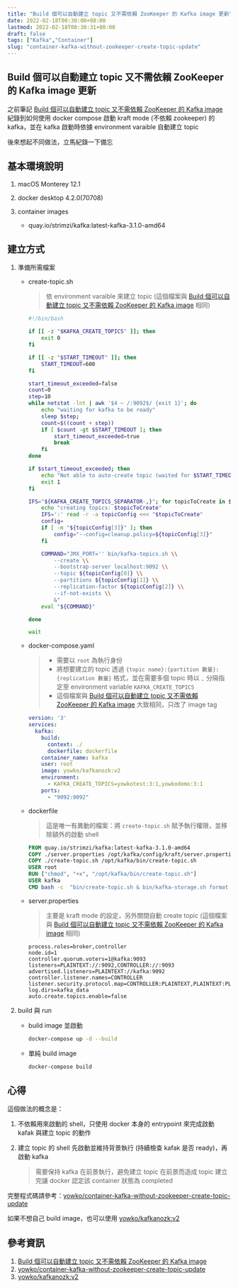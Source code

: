 ```yaml
---
title: "Build 個可以自動建立 topic 又不需依賴 ZooKeeper 的 Kafka image 更新"
date: 2022-02-18T00:30:00+08:00
lastmod: 2022-02-18T00:30:31+08:00
draft: false
tags: ["Kafka","Container"]
slug: "container-kafka-without-zookeeper-create-topic-update"
---
```


## Build 個可以自動建立 topic 又不需依賴 ZooKeeper 的 Kafka image 更新

之前筆記 [Build 個可以自動建立 topic 又不需依賴 ZooKeeper 的 Kafka image](/container-kafka-without-zookeeper-create-topic-update) 紀錄到如何使用 docker compose 啟動 kraft mode (不依賴 zookeeper) 的 kafka，並在 kafka 啟動時依據 environment varaible 自動建立 topic

後來想起不同做法，立馬紀錄一下備忘

## 基本環境說明

1. macOS Monterey 12.1
2. docker desktop 4.2.0(70708)
3. container images

    - quay.io/strimzi/kafka:latest-kafka-3.1.0-amd64

## 建立方式

1. 準備所需檔案

    - create-topic.sh

        > 依 environment varaible 來建立 topic (這個檔案與 [Build 個可以自動建立 topic 又不需依賴 ZooKeeper 的 Kafka image](/container-kafka-without-zookeeper-create-topic-update) 相同)

        ```bash
        #!/bin/bash

        if [[ -z "$KAFKA_CREATE_TOPICS" ]]; then
            exit 0
        fi

        if [[ -z "$START_TIMEOUT" ]]; then
            START_TIMEOUT=600
        fi

        start_timeout_exceeded=false
        count=0
        step=10
        while netstat -lnt | awk '$4 ~ /:9092$/ {exit 1}'; do
            echo "waiting for kafka to be ready"
            sleep $step;
            count=$((count + step))
            if [ $count -gt $START_TIMEOUT ]; then
                start_timeout_exceeded=true
                break
            fi
        done
        
        if $start_timeout_exceeded; then
            echo "Not able to auto-create topic (waited for $START_TIMEOUT sec)"
            exit 1
        fi
        
        IFS="${KAFKA_CREATE_TOPICS_SEPARATOR-,}"; for topicToCreate in $KAFKA_CREATE_TOPICS; do
            echo "creating topics: $topicToCreate"
            IFS=':' read -r -a topicConfig <<< "$topicToCreate"
            config=
            if [ -n "${topicConfig[3]}" ]; then
                config="--config=cleanup.policy=${topicConfig[3]}"
            fi

            COMMAND="JMX_PORT='' bin/kafka-topics.sh \\
                --create \\
                --bootstrap-server localhost:9092 \\
                --topic ${topicConfig[0]} \\
                --partitions ${topicConfig[1]} \\
                --replication-factor ${topicConfig[2]} \\
                --if-not-exists \\
                &"
            eval "${COMMAND}"

        done

        wait
        ```

    - docker-compose.yaml

        > - 需要以 `root` 為執行身份
        > - 將想要建立的 topic 透過 `{topic name}:{partition 數量}:{replication 數量}` 格式，並在需要多個 topic 時以 `,` 分隔指定至 environment variable `KAFKA_CREATE_TOPICS`
        > - 這個檔案與 [Build 個可以自動建立 topic 又不需依賴 ZooKeeper 的 Kafka image](/container-kafka-without-zookeeper-create-topic-update) 大致相同，只改了 image tag

        ```yaml
        version: '3'
        services:
          kafka:
            build:
              context: ./
              dockerfile: dockerfile
            container_name: kafka
            user: root
            image: yowko/kafkanozk:v2
            environment:
              - KAFKA_CREATE_TOPICS=yowkotest:3:1,yowkodemo:3:1
            ports:
              - "9092:9092"
        ```

    - dockerfile

        > 這是唯一有異動的檔案：將 `create-topic.sh` 賦予執行權限，並移除額外的啟動 shell

        ```dockerfile
        FROM quay.io/strimzi/kafka:latest-kafka-3.1.0-amd64
        COPY ./server.properties /opt/kafka/config/kraft/server.properties
        COPY ./create-topic.sh /opt/kafka/bin/create-topic.sh
        USER root
        RUN ["chmod", "+x", "/opt/kafka/bin/create-topic.sh"]
        USER kafka
        CMD bash -c  "bin/create-topic.sh & bin/kafka-storage.sh format -t $(bin/kafka-storage.sh random-uuid) -c /opt/kafka/config/kraft/server.properties && bin/kafka-server-start.sh /opt/kafka/config/kraft/server.properties"
        ```

    - server.properties

        > 主要是 kraft mode 的設定，另外關閉自動 create topic (這個檔案與 [Build 個可以自動建立 topic 又不需依賴 ZooKeeper 的 Kafka image](/container-kafka-without-zookeeper-create-topic-update) 相同)

        ```config
        process.roles=broker,controller
        node.id=1
        controller.quorum.voters=1@kafka:9093
        listeners=PLAINTEXT://:9092,CONTROLLER://:9093
        advertised.listeners=PLAINTEXT://kafka:9092
        controller.listener.names=CONTROLLER
        listener.security.protocol.map=CONTROLLER:PLAINTEXT,PLAINTEXT:PLAINTEXT
        log.dirs=kafka_data
        auto.create.topics.enable=false
        ```

2. build 與 run

    - build image 並啟動

        ```bash
        docker-compose up -d --build
        ```

    - 單純 build image

        ```bash
        docker-compose build
        ```

## 心得

這個做法的概念是：

1. 不依賴用來啟動的 shell，只使用 docker 本身的 entrypoint 來完成啟動 kafak 與建立 topic 的動作
2. 建立 topic 的 shell 先啟動並維持背景執行 (持續檢查 kafak 是否 ready)，再啟動 kafka

    > 需要保持 kafka 在前景執行，避免建立 topic 在前景而造成 topic 建立完讓 docker 認定該 container 狀態為 completed

完整程式碼請參考：[yowko/container-kafka-without-zookeeper-create-topic-update](https://github.com/yowko/container-kafka-without-zookeeper-create-topic-update)

如果不想自己 build image，也可以使用 [yowko/kafkanozk:v2](https://hub.docker.com/r/yowko/kafkanozk/tags)

## 參考資訊

1. [Build 個可以自動建立 topic 又不需依賴 ZooKeeper 的 Kafka image](/container-kafka-without-zookeeper-create-topic-update)
2. [yowko/container-kafka-without-zookeeper-create-topic-update](https://github.com/yowko/container-kafka-without-zookeeper-create-topic-update)
3. [yowko/kafkanozk:v2](https://hub.docker.com/r/yowko/kafkanozk/tags)
